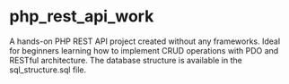 # php_rest_api_work
A hands-on PHP REST API project created without any frameworks. Ideal for beginners learning how to implement CRUD operations with PDO and RESTful architecture.
The database structure is available in the sql_structure.sql file.
